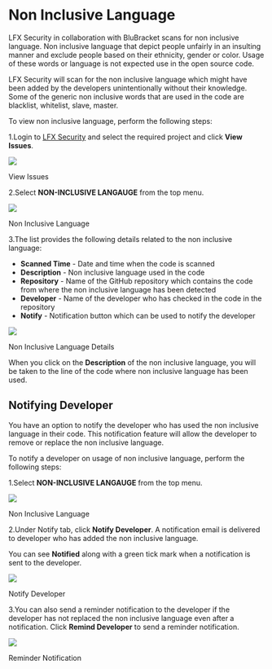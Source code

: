 # Non Inclusive Language

LFX Security in collaboration with BluBracket scans for non inclusive language. Non inclusive language that depict people unfairly in an insulting manner and exclude people based on their ethnicity, gender or color. Usage of these words or language is not expected use in the open source code.

LFX Security will scan for the non inclusive language which might have been added by the developers unintentionally without their knowledge. Some of the generic non inclusive words that are used in the code are blacklist, whitelist, slave, master.

To view non inclusive language, perform the following steps:

1.Login to [LFX Security](https://security.lfx.linuxfoundation.org) and select the required project and click **View Issues**.

![](https://gblobscdn.gitbook.com/assets%2F-MCG-Km6\_RcGyUVKsLIx%2F-Mb5RSb-A-4jnWYaImnC%2F-Mb5SZp\_Pi0WtRtUra38%2FView\_Issues.png?alt=media\&token=76736762-c185-4720-9ed5-ff7913ca8f2e)

View Issues

2.Select **NON-INCLUSIVE LANGAUGE** from the top menu.

![](https://gblobscdn.gitbook.com/assets%2F-M2DCN9UgoRgMEkgnLyP%2F-MeYTP8pbn4S9zDdmoBY%2F-MeYU\_ullkngmpG0vxzn%2FNon-Inclusive.png?alt=media\&token=612fc95b-4aa5-4475-ba9f-c764c8fdee5c)

Non Inclusive Language

3.The list provides the following details related to the non inclusive language:

* **Scanned Time** - Date and time when the code is scanned
* **Description** - Non inclusive language used in the code
* **Repository** - Name of the GitHub repository which contains the code from where the non inclusive language has been detected
* **Developer** - Name of the developer who has checked in the code in the repository
* **Notify** - Notification button which can be used to notify the developer

![](https://gblobscdn.gitbook.com/assets%2F-M2DCN9UgoRgMEkgnLyP%2F-MeYWOwL6P9fTE\_enXsh%2F-MeYWoYwceONmcbYUcY8%2FNIL1.png?alt=media\&token=07c80eba-599b-47ae-86bf-057f5fe9a3ad)

Non Inclusive Language Details

When you click on the **Description** of the non inclusive language, you will be taken to the line of the code where non inclusive language has been used.

## Notifying Developer  <a href="notifying-developer" id="notifying-developer"></a>

You have an option to notify the developer who has used the non inclusive language in their code. This notification feature will allow the developer to remove or replace the non inclusive language.

To notify a developer on usage of non inclusive language, perform the following steps:

1.Select **NON-INCLUSIVE LANGAUGE** from the top menu.

![](https://gblobscdn.gitbook.com/assets%2F-M2DCN9UgoRgMEkgnLyP%2F-MeYTP8pbn4S9zDdmoBY%2F-MeYU\_ullkngmpG0vxzn%2FNon-Inclusive.png?alt=media\&token=612fc95b-4aa5-4475-ba9f-c764c8fdee5c)

Non Inclusive Language

2.Under Notify tab, click **Notify Developer**. A notification email is delivered to developer who has added the non inclusive language.

You can see **Notified** along with a green tick mark when a notification is sent to the developer.

![](https://gblobscdn.gitbook.com/assets%2F-M2DCN9UgoRgMEkgnLyP%2F-MeYZ4Ub7J5\_qll1VieT%2F-MeYZtWCBQSEITklRaEV%2FNIL2.png?alt=media\&token=798efdf6-e99a-4a82-b317-c26b16159859)

Notify Developer

3.You can also send a reminder notification to the developer if the developer has not replaced the non inclusive language even after a notification. Click **Remind Developer** to send a reminder notification.

![](https://gblobscdn.gitbook.com/assets%2F-M2DCN9UgoRgMEkgnLyP%2F-MeYZ4Ub7J5\_qll1VieT%2F-MeYao75VXyxoHsHIFdM%2FNIL3.png?alt=media\&token=33670665-18a8-4eee-b509-ffe3ba8e341d)

Reminder Notification

​

​
